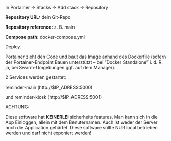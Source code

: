 In Portainer → Stacks → Add stack → Repository

<strong>Repository URL:</strong> dein Git-Repo

<strong>Repository reference:</strong> z. B. main

<strong>Compose path:</strong> docker-compose.yml

Deploy.

Portainer zieht den Code und baut das Image anhand des Dockerfile (sofern der Portainer-Endpoint Bauen unterstützt – bei “Docker Standalone” i. d. R. ja, bei Swarm-Umgebungen ggf. auf dem Manager).


2 Services werden gestartet:

reminder-main (http://$IP_ADRESS:5000)

und reminder-kiosk (http://$IP_ADRESS:5001)


ACHTUNG:

Diese software hat <strong>KEINERLEI</strong> sicherheits features. Man kann sich in die App Einloggen, allein mit dem Benuternamen. Auch ist weder der Server noch die Application gehärtet. Diese software sollte NUR local betrieben werden und darf nicht exponiert werden!
